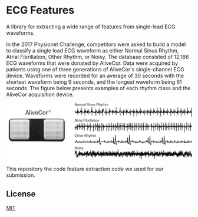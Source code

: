 # ECG Features
A library for extracting a wide range of features from single-lead ECG waveforms.

In the 2017 Physionet Challenge, competitors were asked to build a model to classify a
single lead ECG waveform as either Normal Sinus Rhythm, Atrial Fibrillation, Other
Rhythm, or Noisy. The database consisted of 12,186 ECG waveforms that were donated by 
AliveCor. Data were acquired by patients using one of three generations of AliveCor's 
single-channel ECG device. Waveforms were recorded for an average of 30 seconds with 
the shortest waveform being 9 seconds, and the longest waveform being 61 seconds. The 
figure below presents examples of each rhythm class and the AliveCor acquisition device.

![Rock Image](figures/waveform_examples.png)

This repository the code feature extraction code we used for our submission. 

## License
[MIT](LICENSE.txt)
